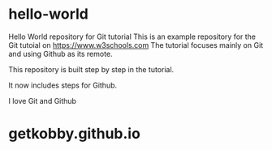 # hello-world
Hello World repository for Git tutorial
This is an example repository for the Git tutoial on https://www.w3schools.com
The tutorial focuses mainly on Git and using Github as its remote.

This repository is built step by step in the tutorial.

It now includes steps for Github.

I love Git and Github
# getkobby.github.io

